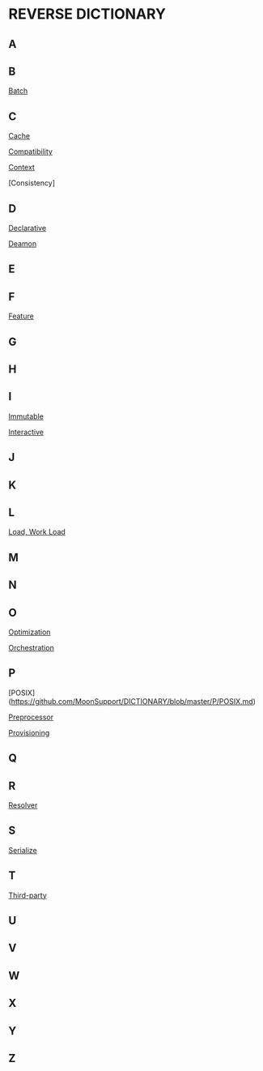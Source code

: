 # REVERSE DICTIONARY

## A

## B
[Batch](https://github.com/MoonSupport/DICTIONARY/blob/master/B/Batch.md)

## C
[Cache](https://github.com/MoonSupport/DICTIONARY/blob/master/C/Cache.md)

[Compatibility](https://github.com/MoonSupport/DICTIONARY/blob/master/C/Compatibility.md)

[Context](https://github.com/MoonSupport/DICTIONARY/blob/master/C/Context.md)

[Consistency]

## D
[Declarative](https://github.com/MoonSupport/DICTIONARY/blob/master/D/Deamon.md)

[Deamon](https://github.com/MoonSupport/DICTIONARY/blob/master/D/Deamon.md)

## E


## F
[Feature](https://github.com/MoonSupport/DICTIONARY/blob/master/F/Feature.md)


## G

## H

## I
[Immutable](https://github.com/MoonSupport/DICTIONARY/blob/master/I/Immutable.md)

[Interactive]()
## J

## K

## L
[Load, Work Load](https://github.com/MoonSupport/DICTIONARY/blob/master/L/Load.md)

## M

## N

## O
[Optimization](https://github.com/MoonSupport/DICTIONARY/blob/master/O/Optimization.md)

[Orchestration](https://github.com/MoonSupport/DICTIONARY/blob/master/O/Orchestration.md)

## P
[POSIX] (https://github.com/MoonSupport/DICTIONARY/blob/master/P/POSIX.md)

[Preprocessor](https://github.com/MoonSupport/DICTIONARY/blob/master/P/Preprocessor.md)

[Provisioning](https://github.com/MoonSupport/DICTIONARY/blob/master/P/Provisioning.md)



## Q

## R
[Resolver](https://github.com/MoonSupport/DICTIONARY/blob/master/R/Resolver.md)

## S
[Serialize](https://github.com/MoonSupport/DICTIONARY/blob/master/S/Serialize.md)


## T
[Third-party](https://github.com/MoonSupport/DICTIONARY/blob/master/T/Third-party.md)

## U

## V

## W

## X

## Y

## Z